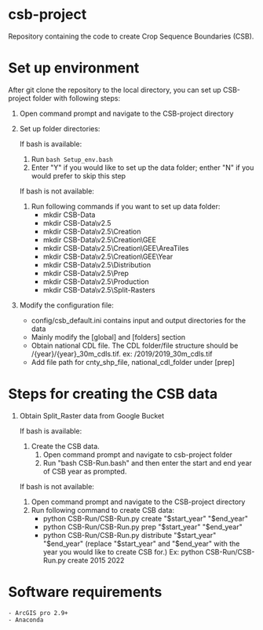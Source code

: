 # csb-project
Repository containing the code to create Crop Sequence Boundaries (CSB). 

# Set up environment
After git clone the repository to the local directory, you can set up CSB-project folder with following steps:
1. Open command prompt and navigate to the CSB-project directory
2. Set up folder directories:					
	
	If bash is available:	
	1. Run `bash Setup_env.bash`
	2. Enter "Y" if you would like to set up the data folder; enther "N" if you would prefer to skip this step

	If bash is not available:
	1. Run following commands if you want to set up data folder:
		- mkdir CSB-Data
		- mkdir CSB-Data\\v2.5
		- mkdir CSB-Data\\v2.5\\Creation
		- mkdir CSB-Data\\v2.5\\Creation\\GEE
		- mkdir CSB-Data\\v2.5\\Creation\\GEE\\AreaTiles
		- mkdir CSB-Data\\v2.5\\Creation\\GEE\\Year
		- mkdir CSB-Data\\v2.5\\Distribution
		- mkdir CSB-Data\\v2.5\\Prep
		- mkdir CSB-Data\\v2.5\\Production
		- mkdir CSB-Data\\v2.5\\Split-Rasters



3. Modify the configuration file:
	- config/csb_default.ini contains input and output directories for the data
	- Mainly modify the [global] and [folders] section
	- Obtain national CDL file. The CDL folder/file structure should be /{year}/{year}_30m_cdls.tif. ex: /2019/2019_30m_cdls.tif
	- Add file path for cnty_shp_file, national_cdl_folder under [prep]
	
# Steps for creating the CSB data
1. Obtain Split_Raster data from Google Bucket

	If bash is available:
	1. Create the CSB data. 
		1. Open command prompt and navigate to csb-project folder
		2. Run "bash CSB-Run.bash" and then enter the start and end year of CSB year as prompted.
	
	If bash is not available:
	1. Open command prompt and navigate to the CSB-project directory
	2. Run following command to create CSB data:
		- python CSB-Run/CSB-Run.py create "$start_year" "$end_year"
		- python CSB-Run/CSB-Run.py prep "$start_year" "$end_year"
		- python CSB-Run/CSB-Run.py distribute "$start_year" "$end_year"
		(replace "$start_year" and "$end_year" with the year you would like to create CSB for.) 
		Ex: python CSB-Run/CSB-Run.py create 2015 2022
	
# Software requirements
	- ArcGIS pro 2.9+
	- Anaconda 
